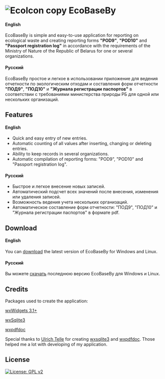 ![EcoIcon copy](https://user-images.githubusercontent.com/80005407/144196353-a12ff848-2947-4262-92cc-6bfb220270c8.png) EcoBaseBy
========================
#### English
EcoBaseBy is simple and easy-to-use application for reporting on ecological waste and creating reporting forms **"POD9"**, **"POD10"** and **"Passport registration log"** in accordance with the requirements of the Ministry of Nature of the Republic of Belarus for one or several organizations.

#### Русский
EcoBaseBy простое и легкое в использовании приложение для ведения отчетности по экологическим отходам и составления форм отчетности **"ПОД9"**, **"ПОД10"** и **"Журнала регистрации паспортов"** в соответствии с требованиями министерства природы РБ для одной или нескольких организаций.

## Features
#### English
 * Quick and easy entry of new entries.
 * Automatic counting of all values after inserting, changing or deleting entries.
 * Ability to keep records in several organizations.
 * Automatic compilation of reporting forms: "POD9", "POD10" and "Passport registration log".
#### Русский
 * Быстрое и легкое внесение новых записей.
 * Автоматический подсчет всех значений после внесения, изменения или удаления записей.
 * Возможность ведения учета нескольких организаций.
 * Автоматическое составление форм отчетности: "ПОД9", "ПОД10" и "Журнала регистрации паспортов" в формате pdf.
## Download
#### English
You can [download](https://github.com/ioki9/EcoBaseBy/releases) the latest version of EcoBaseBy for Windows and Linux.
#### Русский
Вы можете [скачать](https://github.com/ioki9/EcoBaseBy/releases) последнюю версию EcoBaseBy для Windows и Linux.
## Credits
Packages used to create the application:

[wxWidgets 3.1+](http://wxwidgets.org/)

[wxSqlite3](https://github.com/utelle/wxsqlite3)

[wxpdfdoc](https://github.com/utelle/wxpdfdoc)

Special thanks to [Ulrich Telle](https://github.com/utelle/) for creating [wxsqlite3](https://github.com/utelle/wxsqlite3) and [wxpdfdoc](https://github.com/utelle/wxpdfdoc). Those helped me a lot with developing of my application.

## License
[![License: GPL v2](https://img.shields.io/badge/License-GPL_v2-blue.svg)](https://www.gnu.org/licenses/old-licenses/gpl-2.0.en.html)
